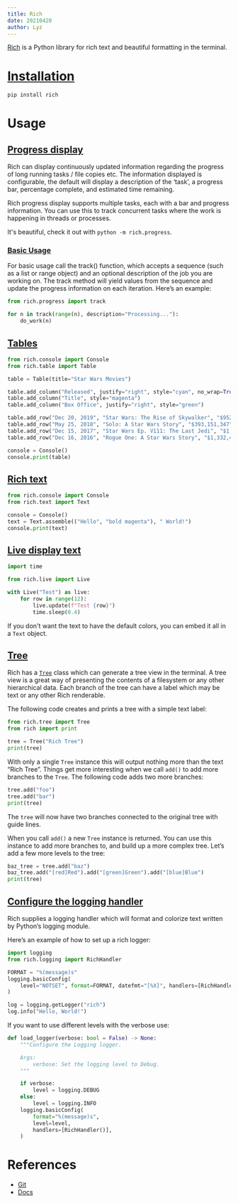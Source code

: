 ```yaml
---
title: Rich
date: 20210420
author: Lyz
---
```


[Rich](https://github.com/willmcgugan/rich) is a Python library for rich text
and beautiful formatting in the terminal.

# [Installation](https://rich.readthedocs.io/en/latest/introduction.html#installation)

```bash
pip install rich
```

# Usage

## [Progress display](https://rich.readthedocs.io/en/latest/progress.html)

Rich can display continuously updated information regarding the progress of long
running tasks / file copies etc. The information displayed is configurable, the
default will display a description of the ‘task’, a progress bar, percentage
complete, and estimated time remaining.

Rich progress display supports multiple tasks, each with a bar and progress
information. You can use this to track concurrent tasks where the work is
happening in threads or processes.

It's beautiful, check it out with `python -m rich.progress`.

### [Basic Usage](https://rich.readthedocs.io/en/latest/progress.html#basic-usage)

For basic usage call the track() function, which accepts a sequence (such as
a list or range object) and an optional description of the job you are working
on. The track method will yield values from the sequence and update the progress
information on each iteration. Here’s an example:

```python
from rich.progress import track

for n in track(range(n), description="Processing..."):
    do_work(n)
```

## [Tables](https://rich.readthedocs.io/en/latest/tables.html)
```python
from rich.console import Console
from rich.table import Table

table = Table(title="Star Wars Movies")

table.add_column("Released", justify="right", style="cyan", no_wrap=True)
table.add_column("Title", style="magenta")
table.add_column("Box Office", justify="right", style="green")

table.add_row("Dec 20, 2019", "Star Wars: The Rise of Skywalker", "$952,110,690")
table.add_row("May 25, 2018", "Solo: A Star Wars Story", "$393,151,347")
table.add_row("Dec 15, 2017", "Star Wars Ep. V111: The Last Jedi", "$1,332,539,889")
table.add_row("Dec 16, 2016", "Rogue One: A Star Wars Story", "$1,332,439,889")

console = Console()
console.print(table)
```

## [Rich text](https://rich.readthedocs.io/en/latest/text.html)

```python
from rich.console import Console
from rich.text import Text

console = Console()
text = Text.assemble(("Hello", "bold magenta"), " World!")
console.print(text)
```

## [Live display text](https://rich.readthedocs.io/en/latest/live.html)

```python
import time

from rich.live import Live

with Live("Test") as live:
    for row in range(12):
        live.update(f"Test {row}")
        time.sleep(0.4)
```

If you don't want the text to have the default colors, you can embed it all in
a `Text` object.

## [Tree](https://rich.readthedocs.io/en/latest/tree.html)

Rich has a [`Tree`](https://rich.readthedocs.io/en/latest/reference/tree.html#rich.tree.Tree) class which can generate a tree view in the terminal. A tree view is a great way of presenting the contents of a filesystem or any other hierarchical data. Each branch of the tree can have a label which may be text or any other Rich renderable.

The following code creates and prints a tree with a simple text label:

```python
from rich.tree import Tree
from rich import print

tree = Tree("Rich Tree")
print(tree)
```

With only a single `Tree` instance this will output nothing more than the text “Rich Tree”. Things get more interesting when we call `add()` to add more branches to the `Tree`. The following code adds two more branches:

```python
tree.add("foo")
tree.add("bar")
print(tree)
```

The `tree` will now have two branches connected to the original tree with guide lines.

When you call `add()` a new `Tree` instance is returned. You can use this instance to add more branches to, and build up a more complex tree. Let’s add a few more levels to the tree:

```python
baz_tree = tree.add("baz")
baz_tree.add("[red]Red").add("[green]Green").add("[blue]Blue")
print(tree)
```
## [Configure the logging handler](https://rich.readthedocs.io/en/latest/logging.html)

Rich supplies a logging handler which will format and colorize text written by Python’s logging module.

Here’s an example of how to set up a rich logger:

```python
import logging
from rich.logging import RichHandler

FORMAT = "%(message)s"
logging.basicConfig(
    level="NOTSET", format=FORMAT, datefmt="[%X]", handlers=[RichHandler()]
)

log = logging.getLogger("rich")
log.info("Hello, World!")
```

If you want to use different levels with the verbose use:

```python
def load_logger(verbose: bool = False) -> None: 
    """Configure the Logging logger.

    Args:
        verbose: Set the logging level to Debug.
    """

    if verbose:
        level = logging.DEBUG
    else:
        level = logging.INFO
    logging.basicConfig(
        format="%(message)s",
        level=level,
        handlers=[RichHandler()],
    )
```

# References

* [Git](https://github.com/willmcgugan/rich)
* [Docs](https://rich.readthedocs.io/en/latest/)
